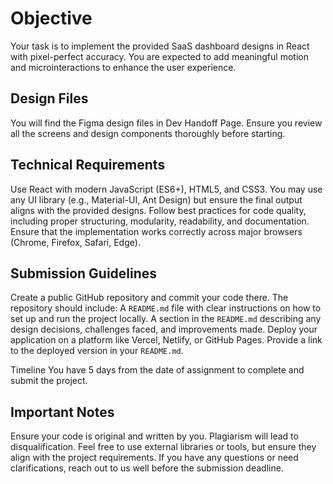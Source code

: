 # Objective

Your task is to implement the provided SaaS dashboard designs in React with pixel-perfect accuracy. You are expected to add meaningful motion and microinteractions to enhance the user experience.

## Design Files

You will find the Figma design files in Dev Handoff Page. Ensure you review all the screens and design components thoroughly before starting.

## Technical Requirements

Use React with modern JavaScript (ES6+), HTML5, and CSS3. You may use any UI library (e.g., Material-UI, Ant Design) but ensure the final output aligns with the provided designs.
Follow best practices for code quality, including proper structuring, modularity, readability, and documentation.
Ensure that the implementation works correctly across major browsers (Chrome, Firefox, Safari, Edge).

## Submission Guidelines

Create a public GitHub repository and commit your code there. The repository should include:
A `README.md` file with clear instructions on how to set up and run the project locally.
A section in the `README.md` describing any design decisions, challenges faced, and improvements made.
Deploy your application on a platform like Vercel, Netlify, or GitHub Pages. Provide a link to the deployed version in your `README.md`.

Timeline
You have 5 days from the date of assignment to complete and submit the project.

## Important Notes

Ensure your code is original and written by you. Plagiarism will lead to disqualification.
Feel free to use external libraries or tools, but ensure they align with the project requirements.
If you have any questions or need clarifications, reach out to us well before the submission deadline.
